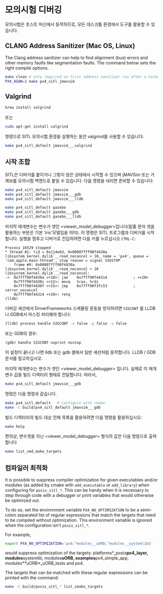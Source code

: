 # 모의시험 디버깅

모의시험은 호스트 머신에서 동작하므로, 모든 데스크톱 환경에서 도구를 활용할 수 있습니다.

## CLANG Address Sanitizer (Mac OS, Linux)

The Clang address sanitizer can help to find alignment (bus) errors and other memory faults like segmentation faults. The command below sets the right compile options.

```sh
make clean # only required on first address sanitizer run after a normal build
PX4_ASAN=1 make px4_sitl jmavsim
```

## Valgrind

```sh
brew install valgrind
```

또는

```sh
sudo apt-get install valgrind
```

명령으로 SITL 모의시험 환경을 실행하는 동안 valgrind를 사용할 수 있습니다:

```sh
make px4_sitl_default jmavsim___valgrind
```

## 시작 조합

SITL은 디버거를 붙이거나 그렇지 않은 상태에서 시작할 수 있으며 jMAVSim 또는 가제보를 모의시험 백엔드로 붙일 수 있습니다. 다음 명령을 내리면 준비할 수 있습니다:

```sh
make px4_sitl_default jmavsim
make px4_sitl_default jmavsim___gdb
make px4_sitl_default jmavsim___lldb

make px4_sitl_default gazebo
make px4_sitl_default gazebo___gdb
make px4_sitl_default gazebo___lldb
```

마지막 매개변수는 변수가 셋인 &lt;viewer\_model\_debugger&gt;입니다(밑줄 문자 셋을 활용하는 부분은 기본 'iris'모델임을 의미). 이 명령은 SITL 프로그램과 디버거를 시작합니다. 실행을 멈추고 디버거로 진입하려면 다음 키를 누르십시오 ```CTRL-C```:

```gdb
Process 16529 stopped
* thread #1: tid = 0x114e6d, 0x00007fff90f4430a libsystem_kernel.dylib`__read_nocancel + 10, name = 'px4', queue = 'com.apple.main-thread', stop reason = signal SIGSTOP
    frame #0: 0x00007fff90f4430a libsystem_kernel.dylib`__read_nocancel + 10
libsystem_kernel.dylib`__read_nocancel:
->  0x7fff90f4430a <+10>: jae    0x7fff90f44314            ; <+20>
    0x7fff90f4430c <+12>: movq   %rax, %rdi
    0x7fff90f4430f <+15>: jmp    0x7fff90f3fc53            ; cerror_nocancel
    0x7fff90f44314 <+20>: retq
(lldb) 
```

디버깅 세션에서 DriverFrameworks 스케쥴링 혼동을 방지하려면 ```SIGCONT``` 를 LLDB나 GDB에서 마스킹 처리해야 합니다:

```bash
(lldb) process handle SIGCONT -n false -p false -s false
```

또는 GDB의 경우:

    (gdb) handle SIGCONT noprint nostop
    

이 설정이 끝나고 나면 lldb 또는 gdb 셸에서 일반 세션처럼 동작합니다. LLDB / GDB 문서를 참고하십시오.

마지막 매개변수는 변수가 셋인 &lt;viewer\_model\_debugger&gt; 입니다. 실제로 이 매개변수 값을 빌드 디렉터리 형태로 전달합니다. 따라서,

```sh
make px4_sitl_default jmavsim___gdb
```

명령은 다음 명령과 같습니다.

```sh
make px4_sitl_default   # Configure with cmake
make -C build/px4_sitl_default jmavsim___gdb
```

빌드 디렉터리의 빌드 대상 전체 목록을 활용하려면 다음 명령을 활용하십시오:

```sh
make help
```

편의상, 변수셋을 지닌 &lt;viewer\_model\_debugger&gt; 형식의 값은 다음 명령으로 출력합니다

```sh
make list_vmd_make_targets
```

## 컴파일러 최적화

It is possible to suppress compiler optimization for given executables and/or modules (as added by cmake with `add_executable` or `add_library`) when configuring for `posix_sitl_*`. This can be handy when it is necessary to step through code with a debugger or print variables that would otherwise be optimized out.

To do so, set the environment variable `PX4_NO_OPTIMIZATION` to be a semi-colon separated list of regular expressions that match the targets that need to be compiled without optimization. This environment variable is ignored when the configuration isn't `posix_sitl_*`.

For example,

```sh
export PX4_NO_OPTIMIZATION='px4;^modules__uORB;^modules__systemlib$'
```

would suppress optimization of the targets: platforms*\_posix**px4\_layer, modules**systemlib, modules**uORB, examples**px4\_simple\_app, modules**uORB*\_uORB\_tests and px4.

The targets that can be matched with these regular expressions can be printed with the command:

```sh
make -C build/posix_sitl_* list_cmake_targets
```